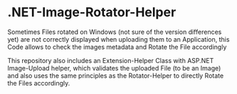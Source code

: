 # .NET-Image-Rotator-Helper
Sometimes Files rotated on Windows (not sure of the version differences yet) are not correctly displayed when uploading them to an Application, this Code allows to check the images metadata and Rotate the File accordingly


This repository also includes an Extension-Helper Class with ASP.NET Image-Upload helper, which validates the uploaded File (to be an Image) and also uses the same principles as the Rotator-Helper to directly Rotate the Files accordingly.
